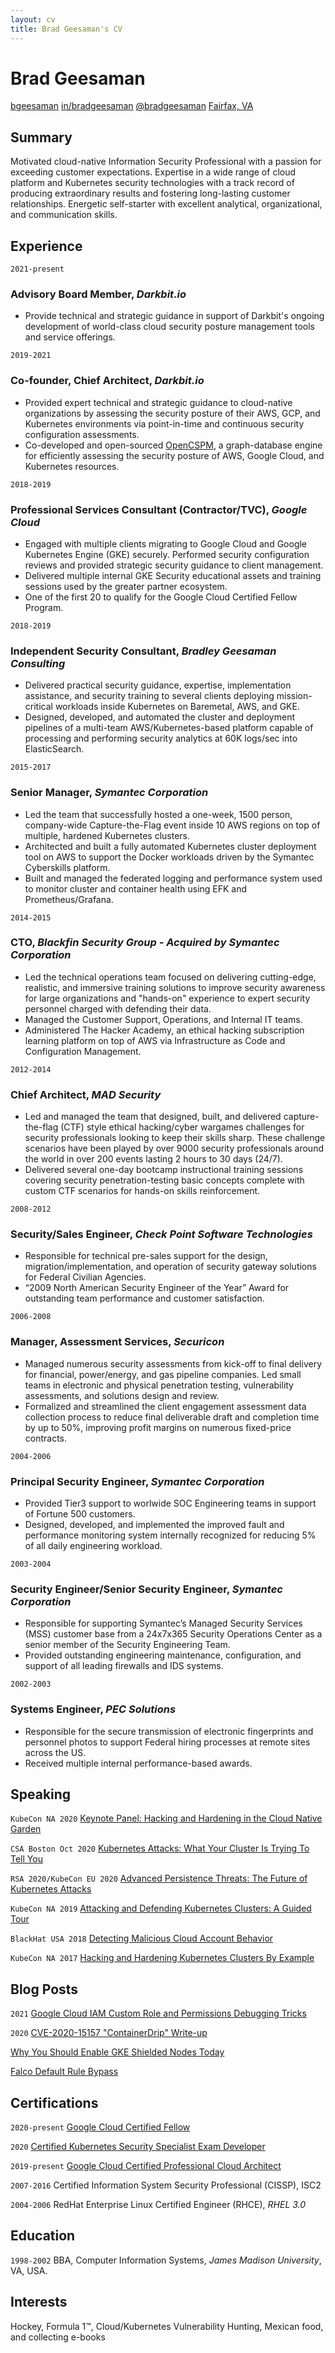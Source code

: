 ```yaml
---
layout: cv
title: Brad Geesaman's CV
---
```

# Brad Geesaman

<div id="webaddress">
  <script language="JavaScript">
     id = 'bradgeesaman';
     domain = 'gmail';
     tld = 'com'
     document.write('<a href=\"mailto:' + id + '@' + domain + '.' + tld + '\"><i class="fas fa-envelope"></i> ');
     document.write(id + '@' + domain + '.' + tld + '</a>');
  </script>
  <a href="https://github.com/bgeesaman"><i class="fab fa-github"></i> bgeesaman</a>
  <a href="https://www.linkedin.com/in/bradgeesaman/"><i class="fas fa-users"></i> in/bradgeesaman</a>
  <a href="https://twitter.com/bradgeesaman"><i class="fab fa-twitter"></i> @bradgeesaman</a>
  <a href="https://goo.gl/maps/heFH4XrkE9r8TFRo9"><i class="fas fa-globe-americas"></i> Fairfax, VA</a>
</div>

## Summary
Motivated cloud-native Information Security Professional with a passion for exceeding customer expectations. Expertise in a wide range of cloud platform and Kubernetes security technologies with a track record of producing extraordinary results and fostering long-lasting customer relationships. Energetic self-starter with excellent analytical, organizational, and communication skills.

## Experience
`2021-present`
### **Advisory Board Member**, *Darkbit.io*
* Provide technical and strategic guidance in support of Darkbit's ongoing development of world-class cloud security posture management tools and service offerings.

`2019-2021`
### **Co-founder, Chief Architect**, *Darkbit.io*
* Provided expert technical and strategic guidance to cloud-native organizations by assessing the security posture of their AWS, GCP, and Kubernetes environments via point-in-time and continuous security configuration assessments.
* Co-developed and open-sourced [OpenCSPM](https://github.com/OpenCSPM/opencspm), a graph-database engine for efficiently assessing the security posture of AWS, Google Cloud, and Kubernetes resources.

`2018-2019`
### **Professional Services Consultant (Contractor/TVC)**, *Google Cloud*
* Engaged with multiple clients migrating to Google Cloud and Google Kubernetes Engine (GKE) securely. Performed security configuration reviews and provided strategic security guidance to client management.
* Delivered multiple internal GKE Security educational assets and training sessions used by the greater partner ecosystem.
* One of the first 20 to qualify for the Google Cloud Certified Fellow Program.

`2018-2019`
### **Independent Security Consultant**, *Bradley Geesaman Consulting*
* Delivered practical security guidance, expertise, implementation assistance, and security training to several clients deploying mission-critical workloads inside Kubernetes on Baremetal, AWS, and GKE.
* Designed, developed, and automated the cluster and deployment pipelines of a multi-team AWS/Kubernetes-based platform capable of processing and performing security analytics at 60K logs/sec into ElasticSearch.

`2015-2017`
### **Senior Manager**, *Symantec Corporation*
* Led the team that successfully hosted a one-week, 1500 person, company-wide Capture-the-Flag event inside 10 AWS regions on top of multiple, hardened Kubernetes clusters.
* Architected and built a fully automated Kubernetes cluster deployment tool on AWS to support the Docker workloads driven by the Symantec Cyberskills platform.
* Built and managed the federated logging and performance system used to monitor cluster and container health using EFK and Prometheus/Grafana.

`2014-2015`
### **CTO**, *Blackfin Security Group - Acquired by Symantec Corporation*
* Led the technical operations team focused on delivering cutting-edge, realistic, and immersive training solutions to improve security awareness for large organizations and "hands-on" experience to expert security personnel charged with defending their data.
* Managed the Customer Support, Operations, and Internal IT teams.
* Administered The Hacker Academy, an ethical hacking subscription learning platform on top of AWS via Infrastructure as Code and Configuration Management.

`2012-2014`
### **Chief Architect**, *MAD Security*
* Led and managed the team that designed, built, and delivered capture-the-flag (CTF) style ethical hacking/cyber wargames challenges for security professionals looking to keep their skills sharp. These challenge scenarios have been played by over 9000 security professionals around the world in over 200 events lasting 2 hours to 30 days (24/7).<br/>
* Delivered several one-day bootcamp instructional training sessions covering security penetration-testing basic concepts complete with custom CTF scenarios for hands-on skills reinforcement.

`2008-2012`
### **Security/Sales Engineer**, *Check Point Software Technologies*
* Responsible for technical pre-sales support for the design, migration/implementation, and operation of security gateway solutions for Federal Civilian Agencies.
* “2009 North American Security Engineer of the Year” Award for outstanding team performance and customer
satisfaction.

`2006-2008`
### **Manager, Assessment Services**, *Securicon*
* Managed numerous security assessments from kick-off to final delivery for financial, power/energy, and gas pipeline companies. Led small teams in electronic and physical penetration testing, vulnerability assessments, and solutions design and review.
* Formalized and streamlined the client engagement assessment data collection process to reduce final deliverable draft and completion time by up to 50%, improving profit margins on numerous fixed-price contracts.

`2004-2006`
### **Principal Security Engineer**, *Symantec Corporation*
* Provided Tier3 support to worlwide SOC Engineering teams in support of Fortune 500 customers.
* Designed, developed, and implemented the improved fault and performance monitoring system internally recognized for reducing 5% of all daily engineering workload.

`2003-2004`
### **Security Engineer/Senior Security Engineer**, *Symantec Corporation*
* Responsible for supporting Symantec’s Managed Security Services
(MSS) customer base from a 24x7x365 Security Operations Center as a senior member of the Security Engineering Team.
* Provided outstanding engineering maintenance, configuration, and support of all leading firewalls and IDS systems.

`2002-2003`
### **Systems Engineer**, *PEC Solutions*
* Responsible for the secure transmission of electronic fingerprints and personnel photos to support Federal hiring processes at remote sites across the US.
* Received multiple internal performance-based awards.

## Speaking

`KubeCon NA 2020`
[Keynote Panel: Hacking and Hardening in the Cloud Native Garden](https://youtu.be/CAZ5s0zli6g)<br />

`CSA Boston Oct 2020`
[Kubernetes Attacks: What Your Cluster Is Trying To Tell You](https://youtu.be/JDUUdaZv1Dg)<br />

`RSA 2020/KubeCon EU 2020`
[Advanced Persistence Threats: The Future of Kubernetes Attacks](https://youtu.be/CH7S5rE3j8w)<br />

`KubeCon NA 2019`
[Attacking and Defending Kubernetes Clusters: A Guided Tour](https://youtu.be/UdMFTdeAL1s)<br />

`BlackHat USA 2018`
[Detecting Malicious Cloud Account Behavior](https://youtu.be/MEnsL_qsbfE)<br />

`KubeCon NA 2017`
[Hacking and Hardening Kubernetes Clusters By Example](https://youtu.be/vTgQLzeBfRU)<br />

## Blog Posts

`2021`
[Google Cloud IAM Custom Role and Permissions Debugging Tricks](https://darkbit.io/blog/google-cloud-custom-iam-role-debugging-tricks)

`2020`
[CVE-2020-15157 "ContainerDrip" Write-up](https://darkbit.io/blog/cve-2020-15157-containerdrip)

[Why You Should Enable GKE Shielded Nodes Today](https://darkbit.io/blog/gke-shielded-nodes)

[Falco Default Rule Bypass](https://darkbit.io/blog/falco-rule-bypass)

## Certifications
`2020-present`
[Google Cloud Certified Fellow](https://www.credential.net/6969971a-bfc0-4f00-bd97-25dd4e4809af)

`2020`
[Certified Kubernetes Security Specialist Exam Developer](https://www.youracclaim.com/badges/00a20826-ced1-4ccd-a39d-a3760aa7e498/public_url)

`2019-present`
[Google Cloud Certified Professional Cloud Architect](https://www.credential.net/uwlwqmln)

`2007-2016`
Certified Information System Security Professional (CISSP), ISC2

`2004-2006`
RedHat Enterprise Linux Certified Engineer (RHCE), *RHEL 3.0*

## Education

`1998-2002`
BBA, Computer Information Systems, *James Madison University*, VA, USA.

## Interests

Hockey, Formula 1™, Cloud/Kubernetes Vulnerability Hunting, Mexican food, and collecting e-books

